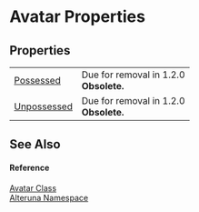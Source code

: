 # Avatar Properties




## Properties
<table>
<tr>
<td><a href="P_Alteruna_Avatar_Possessed">Possessed</a></td>
<td>Due for removal in 1.2.0<br /><strong>Obsolete.</strong></td></tr>
<tr>
<td><a href="P_Alteruna_Avatar_Unpossessed">Unpossessed</a></td>
<td>Due for removal in 1.2.0<br /><strong>Obsolete.</strong></td></tr>
</table>

## See Also


#### Reference
<a href="T_Alteruna_Avatar">Avatar Class</a>  
<a href="N_Alteruna">Alteruna Namespace</a>  
